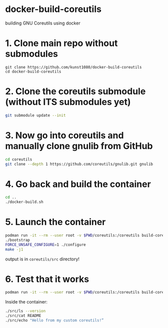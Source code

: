 docker-build-coreutils
===

building GNU Coreutils using docker


# 1. Clone main repo without submodules
```
git clone https://github.com/kunst1080/docker-build-coreutils
cd docker-build-coreutils
```

# 2. Clone the coreutils submodule (without ITS submodules yet)
```bash
git submodule update --init
```

# 3. Now go into coreutils and manually clone gnulib from GitHub
```bash
cd coreutils
git clone --depth 1 https://github.com/coreutils/gnulib.git gnulib
```

# 4. Go back and build the container
```bash
cd ..
./docker-build.sh
```

# 5. Launch the container
```bash
podman run -it --rm --user root -v $PWD/coreutils:/coreutils build-coreutils bash
./bootstrap
FORCE_UNSAFE_CONFIGURE=1 ./configure
make -j1
```

output is in `coreutils/src` directory!

# 6. Test that it works
```bash
podman run -it --rm --user root -v $PWD/coreutils:/coreutils build-coreutils bash
```

Inside the container:
```bash
./src/ls --version
./src/cat README
./src/echo "Hello from my custom coreutils!”
```